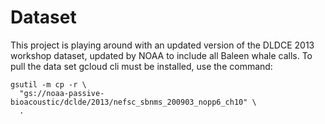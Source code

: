 # Dataset

This project is playing around with an updated version of the DLDCE 2013 workshop dataset, updated by NOAA to include all Baleen whale calls. To pull  the data set gcloud cli must be installed, use the command: 

```
gsutil -m cp -r \
  "gs://noaa-passive-bioacoustic/dclde/2013/nefsc_sbnms_200903_nopp6_ch10" \
  .
```